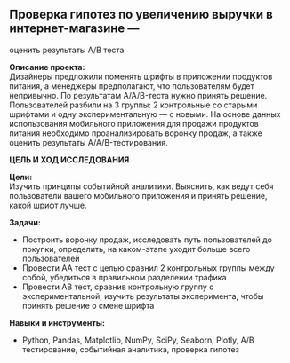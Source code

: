 ﻿## Проверка гипотез по увеличению выручки в интернет-магазине —
оценить результаты A/B теста

**Описание проекта:**\
Дизайнеры предложили поменять шрифты в приложении продуктов питания, а менеджеры предполагают, что пользователям будет непривычно. По результатам A/A/B-теста нужно принять решение. Пользователей разбили на 3 группы: 2 контрольные со старыми шрифтами и одну экспериментальную — с новыми.
На основе данных использования мобильного приложения для продажи продуктов питания необходимо проанализировать воронку продаж, а также оценить результаты A/A/B-тестирования.

**ЦЕЛЬ И ХОД ИССЛЕДОВАНИЯ**

**Цели:**\
Изучить принципы событийной аналитики. Выяснить, как ведут себя пользователи вашего мобильного приложения и принять решение, какой шрифт лучше.

**Задачи:**
- Построить воронку продаж, исследовать путь пользователей до покупки, определить, на каком-этапе уходит больше всего пользователей
- Провести АА тест с целью сравнил 2 контрольных группы между собой, убедиться в правильном разделении трафика
- Провести АВ тест, сравнив контрольную группу с экспериментальной, изучить результаты эксперимента, чтобы принять решение о смене шрифта


**Навыки и инструменты:**
  - Python, Pandas, Matplotlib, NumPy, SciPy, Seaborn, Plotly, A/B тестирование, событийная аналитика, проверка гипотез
